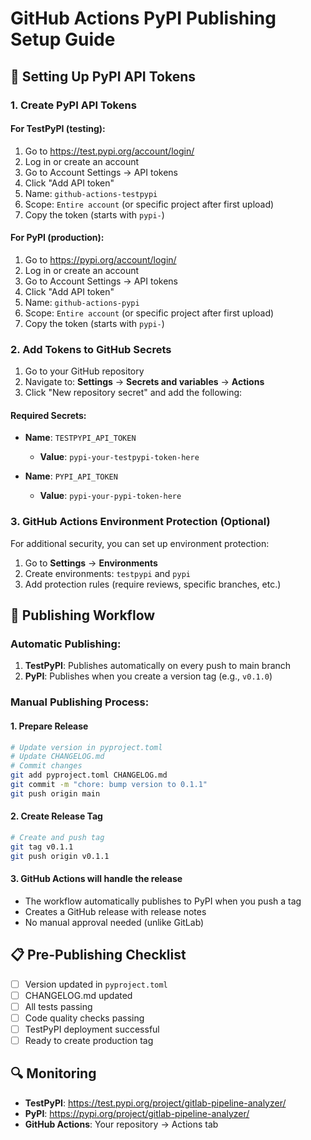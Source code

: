 # GitHub Actions PyPI Publishing Setup Guide

## 🔐 Setting Up PyPI API Tokens

### 1. Create PyPI API Tokens

#### For TestPyPI (testing):
1. Go to https://test.pypi.org/account/login/
2. Log in or create an account
3. Go to Account Settings → API tokens
4. Click "Add API token"
5. Name: `github-actions-testpypi`
6. Scope: `Entire account` (or specific project after first upload)
7. Copy the token (starts with `pypi-`)

#### For PyPI (production):
1. Go to https://pypi.org/account/login/
2. Log in or create an account
3. Go to Account Settings → API tokens  
4. Click "Add API token"
5. Name: `github-actions-pypi`
6. Scope: `Entire account` (or specific project after first upload)
7. Copy the token (starts with `pypi-`)

### 2. Add Tokens to GitHub Secrets

1. Go to your GitHub repository
2. Navigate to: **Settings** → **Secrets and variables** → **Actions**
3. Click "New repository secret" and add the following:

#### Required Secrets:
- **Name**: `TESTPYPI_API_TOKEN`
  - **Value**: `pypi-your-testpypi-token-here`

- **Name**: `PYPI_API_TOKEN`
  - **Value**: `pypi-your-pypi-token-here`

### 3. GitHub Actions Environment Protection (Optional)

For additional security, you can set up environment protection:

1. Go to **Settings** → **Environments**
2. Create environments: `testpypi` and `pypi`
3. Add protection rules (require reviews, specific branches, etc.)

## 🚀 Publishing Workflow

### Automatic Publishing:
1. **TestPyPI**: Publishes automatically on every push to main branch
2. **PyPI**: Publishes when you create a version tag (e.g., `v0.1.0`)

### Manual Publishing Process:

#### 1. Prepare Release
```bash
# Update version in pyproject.toml
# Update CHANGELOG.md
# Commit changes
git add pyproject.toml CHANGELOG.md
git commit -m "chore: bump version to 0.1.1"
git push origin main
```

#### 2. Create Release Tag
```bash
# Create and push tag
git tag v0.1.1
git push origin v0.1.1
```

#### 3. GitHub Actions will handle the release
- The workflow automatically publishes to PyPI when you push a tag
- Creates a GitHub release with release notes
- No manual approval needed (unlike GitLab)

## 📋 Pre-Publishing Checklist

- [ ] Version updated in `pyproject.toml`
- [ ] CHANGELOG.md updated
- [ ] All tests passing
- [ ] Code quality checks passing
- [ ] TestPyPI deployment successful
- [ ] Ready to create production tag

## 🔍 Monitoring

- **TestPyPI**: https://test.pypi.org/project/gitlab-pipeline-analyzer/
- **PyPI**: https://pypi.org/project/gitlab-pipeline-analyzer/
- **GitHub Actions**: Your repository → Actions tab
